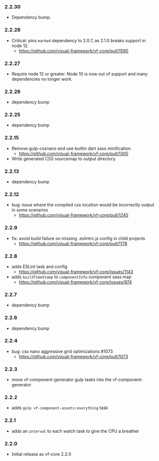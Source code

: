 ### 2.2.30

* Dependency bump.

### 2.2.28

* Critical: pins `marked` dependency to 2.0.7, as 2.1.0 breaks support in node 12.
  * https://github.com/visual-framework/vf-core/pull/1590

### 2.2.27

* Require node 12 or greater. Node 10 is now out of support and many dependencies no longer work.

### 2.2.26

* dependency bump

### 2.2.25

* dependency bump

### 2.2.15

* Remove gulp-cssnano and use builtin dart sass minification.
  * https://github.com/visual-framework/vf-core/pull/1305
* Write generated CSS sourcemap to output directory.

### 2.2.13

- dependency bump

### 2.2.12

* bug: issue where the compiled css location would be incorrectly output in some scenarios
  * https://github.com/visual-framework/vf-core/pull/1245

### 2.2.9

- fix: avoid build failure on missing .eslintrc.js config in child projects
  - https://github.com/visual-framework/vf-core/pull/1178

### 2.2.8

- adds ESLint task and config
  - https://github.com/visual-framework/vf-core/issues/1143
- adds `buildTimeStamp` to `componentInfo` component sass map
  - https://github.com/visual-framework/vf-core/issues/974

### 2.2.7

- dependency bump

### 2.2.6

- dependency bump

### 2.2.4

- bug: css nano aggressive grid optimizations #1073
  - https://github.com/visual-framework/vf-core/pull/1073

### 2.2.3

- move vf-component-generator gulp tasks into the vf-component-generator

### 2.2.2

- adds `gulp vf-component-assets:everything` task

### 2.2.1

- adds an `interval` to each watch task to give the CPU a breather

### 2.2.0

- Initial release as vf-core 2.2.0
